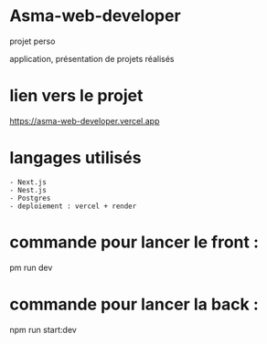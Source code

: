 # Asma-web-developer

projet perso

application, présentation de projets réalisés 

# lien vers le projet 
https://asma-web-developer.vercel.app

# langages utilisés 
    - Next.js
    - Nest.js 
    - Postgres 
    - deploiement : vercel + render 

# commande pour lancer le front : 
pm run dev

# commande pour lancer la back : 
npm run start:dev


